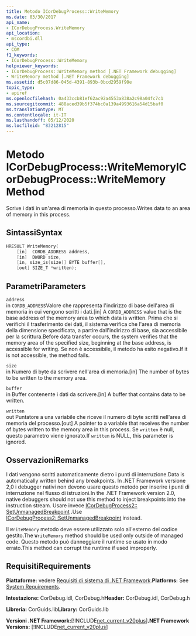 ```yaml
---
title: Metodo ICorDebugProcess::WriteMemory
ms.date: 03/30/2017
api_name:
- ICorDebugProcess.WriteMemory
api_location:
- mscordbi.dll
api_type:
- COM
f1_keywords:
- ICorDebugProcess::WriteMemory
helpviewer_keywords:
- ICorDebugProcess::WriteMemory method [.NET Framework debugging]
- WriteMemory method [.NET Framework debugging]
ms.assetid: d5c07d86-045d-4391-893b-0bcd2959f90e
topic_type:
- apiref
ms.openlocfilehash: 0a433ccb81ef62ac92a4553a838a2c98a04fc7c1
ms.sourcegitcommit: 488aced39b5f374bc0a139a4993616a54d15baf0
ms.translationtype: MT
ms.contentlocale: it-IT
ms.lasthandoff: 05/12/2020
ms.locfileid: "83212815"
---
```

# <a name="icordebugprocesswritememory-method"></a><span data-ttu-id="2ed26-102">Metodo ICorDebugProcess::WriteMemory</span><span class="sxs-lookup"><span data-stu-id="2ed26-102">ICorDebugProcess::WriteMemory Method</span></span>
<span data-ttu-id="2ed26-103">Scrive i dati in un'area di memoria in questo processo.</span><span class="sxs-lookup"><span data-stu-id="2ed26-103">Writes data to an area of memory in this process.</span></span>  
  
## <a name="syntax"></a><span data-ttu-id="2ed26-104">Sintassi</span><span class="sxs-lookup"><span data-stu-id="2ed26-104">Syntax</span></span>  
  
```cpp  
HRESULT WriteMemory(  
    [in]  CORDB_ADDRESS address,  
    [in]  DWORD size,  
    [in, size_is(size)] BYTE buffer[],  
    [out] SIZE_T *written);  
```  
  
## <a name="parameters"></a><span data-ttu-id="2ed26-105">Parametri</span><span class="sxs-lookup"><span data-stu-id="2ed26-105">Parameters</span></span>  
 `address`  
 <span data-ttu-id="2ed26-106">in `CORDB_ADDRESS`Valore che rappresenta l'indirizzo di base dell'area di memoria in cui vengono scritti i dati.</span><span class="sxs-lookup"><span data-stu-id="2ed26-106">[in] A `CORDB_ADDRESS` value that is the base address of the memory area to which data is written.</span></span> <span data-ttu-id="2ed26-107">Prima che si verifichi il trasferimento dei dati, il sistema verifica che l'area di memoria della dimensione specificata, a partire dall'indirizzo di base, sia accessibile per la scrittura.</span><span class="sxs-lookup"><span data-stu-id="2ed26-107">Before data transfer occurs, the system verifies that the memory area of the specified size, beginning at the base address, is accessible for writing.</span></span> <span data-ttu-id="2ed26-108">Se non è accessibile, il metodo ha esito negativo.</span><span class="sxs-lookup"><span data-stu-id="2ed26-108">If it is not accessible, the method fails.</span></span>  
  
 `size`  
 <span data-ttu-id="2ed26-109">in Numero di byte da scrivere nell'area di memoria.</span><span class="sxs-lookup"><span data-stu-id="2ed26-109">[in] The number of bytes to be written to the memory area.</span></span>  
  
 `buffer`  
 <span data-ttu-id="2ed26-110">in Buffer contenente i dati da scrivere.</span><span class="sxs-lookup"><span data-stu-id="2ed26-110">[in] A buffer that contains data to be written.</span></span>  
  
 `written`  
 <span data-ttu-id="2ed26-111">out Puntatore a una variabile che riceve il numero di byte scritti nell'area di memoria del processo.</span><span class="sxs-lookup"><span data-stu-id="2ed26-111">[out] A pointer to a variable that receives the number of bytes written to the memory area in this process.</span></span> <span data-ttu-id="2ed26-112">Se `written` è null, questo parametro viene ignorato.</span><span class="sxs-lookup"><span data-stu-id="2ed26-112">If `written` is NULL, this parameter is ignored.</span></span>  
  
## <a name="remarks"></a><span data-ttu-id="2ed26-113">Osservazioni</span><span class="sxs-lookup"><span data-stu-id="2ed26-113">Remarks</span></span>  
 <span data-ttu-id="2ed26-114">I dati vengono scritti automaticamente dietro i punti di interruzione.</span><span class="sxs-lookup"><span data-stu-id="2ed26-114">Data is automatically written behind any breakpoints.</span></span> <span data-ttu-id="2ed26-115">In .NET Framework versione 2,0 i debugger nativi non devono usare questo metodo per inserire i punti di interruzione nel flusso di istruzioni.</span><span class="sxs-lookup"><span data-stu-id="2ed26-115">In the .NET Framework version 2.0, native debuggers should not use this method to inject breakpoints into the instruction stream.</span></span> <span data-ttu-id="2ed26-116">Usare invece [ICorDebugProcess2:: SetUnmanagedBreakpoint](icordebugprocess2-setunmanagedbreakpoint-method.md) .</span><span class="sxs-lookup"><span data-stu-id="2ed26-116">Use [ICorDebugProcess2::SetUnmanagedBreakpoint](icordebugprocess2-setunmanagedbreakpoint-method.md) instead.</span></span>  
  
 <span data-ttu-id="2ed26-117">Il `WriteMemory` metodo deve essere utilizzato solo all'esterno del codice gestito.</span><span class="sxs-lookup"><span data-stu-id="2ed26-117">The `WriteMemory` method should be used only outside of managed code.</span></span> <span data-ttu-id="2ed26-118">Questo metodo può danneggiare il runtime se usato in modo errato.</span><span class="sxs-lookup"><span data-stu-id="2ed26-118">This method can corrupt the runtime if used improperly.</span></span>  
  
## <a name="requirements"></a><span data-ttu-id="2ed26-119">Requisiti</span><span class="sxs-lookup"><span data-stu-id="2ed26-119">Requirements</span></span>  
 <span data-ttu-id="2ed26-120">**Piattaforme:** vedere [Requisiti di sistema di .NET Framework](../../get-started/system-requirements.md).</span><span class="sxs-lookup"><span data-stu-id="2ed26-120">**Platforms:** See [System Requirements](../../get-started/system-requirements.md).</span></span>  
  
 <span data-ttu-id="2ed26-121">**Intestazione:** CorDebug.idl, CorDebug.h</span><span class="sxs-lookup"><span data-stu-id="2ed26-121">**Header:** CorDebug.idl, CorDebug.h</span></span>  
  
 <span data-ttu-id="2ed26-122">**Libreria:** CorGuids.lib</span><span class="sxs-lookup"><span data-stu-id="2ed26-122">**Library:** CorGuids.lib</span></span>  
  
 <span data-ttu-id="2ed26-123">**Versioni .NET Framework:**[!INCLUDE[net_current_v20plus](../../../../includes/net-current-v20plus-md.md)]</span><span class="sxs-lookup"><span data-stu-id="2ed26-123">**.NET Framework Versions:** [!INCLUDE[net_current_v20plus](../../../../includes/net-current-v20plus-md.md)]</span></span>
